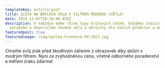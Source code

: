 ```yaml
---
templateKey: article-post
title: SLEVA NA BRÝLOVÁ SKLA S FILTREM MODRÉHO SVĚTLA!
date: 2024-11-07T20:10:06.828Z
description: V﻿ nabídce máme různé typy brýlových čoček, každému individuálně
  poradíme a doporučíme vhodná skla a obroučky dle Vašich představ a možností.
featuredpost: true
featuredimage: /img/optika-hronková-09-2023.jpg
---
```

Chraňte svůj zrak před škodlivým zářením z obrazovek díky sklům s modrým filtrem. Nyní za zvýhodněnou cenu, včetně odborného poradenství a měření zraku zdarma!